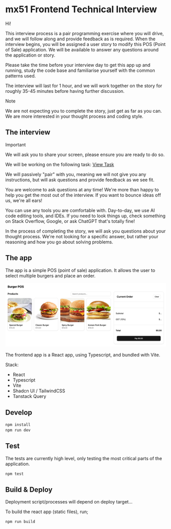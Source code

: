 # mx51 Frontend Technical Interview

Hi!

This interview process is a pair programming exercise where you will drive, and we will follow along and provide feedback as is required.
When the interview begins, you will be assigned a user story to modify this POS (Point of Sale) application.
We will be available to answer any questions around the application or story.

Please take the time before your interview day to get this app up and running,
study the code base and familiarise yourself with the common patterns used.

The interview will last for 1 hour, and we will work together on the story for
roughly 35-45 minutes before having further discussion.

> [!NOTE]  
> We are not expecting you to complete the story, just get as far as you can. We are more interested in your thought process and coding style.

## The interview

> [!IMPORTANT]  
> We will ask you to share your screen, please ensure you are ready to do so.

We will be working on the following task: [View Task](docs/task.md)

We will passively "pair" with you, meaning we will not give you any instructions, but will ask questions and provide feedback as we see fit.

You are welcome to ask questions at any time! We're more than happy to help you get the most out of the interview. If you want to bounce ideas off us, we're all ears!

You can use any tools you are comfortable with. Day-to-day, we use AI code editing tools, and IDEs. If you need to look things up, check something on Stack Overflow, Google, or ask ChatGPT that's totally fine!

In the process of completing the story, we will ask you questions about your thought process. We're not looking for a specific answer, but rather your reasoning and how you go about solving problems.

## The app

The app is a simple POS (point of sale) application. It allows the user to select multiple burgers and place an order.

![POS App screenshot](docs/images/app-screenshot.png)

The frontend app is a React app, using Typescript, and bundled with Vite.

Stack:

- React
- Typescript
- Vite
- Shadcn UI / TailwindCSS
- Tanstack Query

## Develop

```bash
npm install
npm run dev
```

## Test

The tests are currently high level, only testing the most critical parts of the application.

```bash
npm test
```

## Build & Deploy

Deployment script/processes will depend on deploy target...

To build the react app (static files), run;

```bash
npm run build
```
